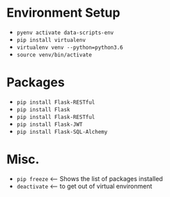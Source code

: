 # Environment Setup
- `pyenv activate data-scripts-env`
- `pip install virtualenv`
- `virtualenv venv --python=python3.6`
- `source venv/bin/activate`

# Packages
- `pip install Flask-RESTful`
- `pip install Flask`
- `pip install Flask-RESTful`
- `pip install Flask-JWT`
- `pip install Flask-SQL-Alchemy`

# Misc.
- `pip freeze` <-- Shows the list of packages installed
- `deactivate` <-- to get out of virtual environment
